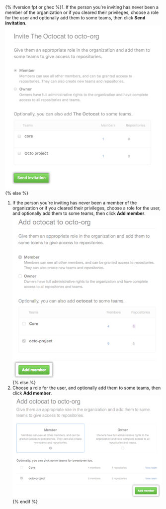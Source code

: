 {% ifversion fpt or ghec %}1. If the person you're inviting has never been a member of the organization or if you cleared their privileges, choose a role for the user and optionally add them to some teams, then click **Send invitation**.
  ![Role and team options and send invitation button](/assets/images/help/organizations/add-role-send-invitation.png){% else %}
1. If the person you're inviting has never been a member of the organization or if you cleared their privileges, choose a role for the user, and optionally add them to some teams, then click **Add member**. ![Role and team options and add member button](/assets/images/help/organizations/add-role-add-member.png){% else %}
1. Choose a role for the user, and optionally add them to some teams, then click **Add member**. ![Role and team options and add member button](/assets/images/help/organizations/add-role-add-member-2.7-lower.png){% endif %}
